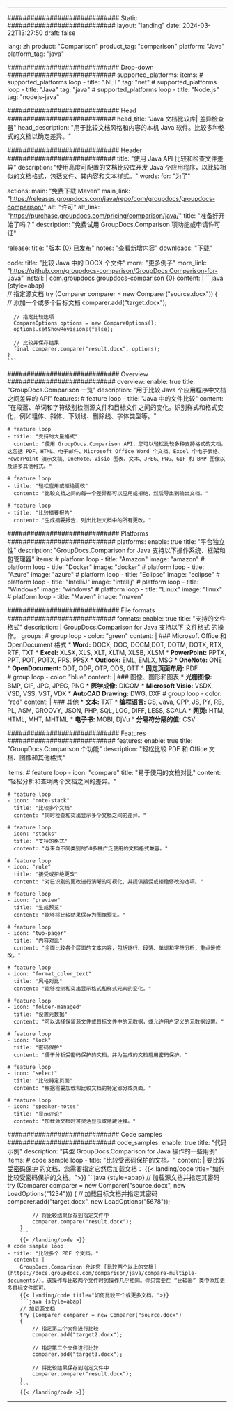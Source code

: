 
---
############################# Static ############################
layout: "landing"
date: 2024-03-22T13:27:50
draft: false

lang: zh
product: "Comparison"
product_tag: "comparison"
platform: "Java"
platform_tag: "java"

############################# Drop-down ############################
supported_platforms:
  items:
    # supported_platforms loop
    - title: ".NET"
      tag: "net"
    # supported_platforms loop
    - title: "Java"
      tag: "java"
    # supported_platforms loop
    - title: "Node.js"
      tag: "nodejs-java"

############################# Head ############################
head_title: "Java 文档比较库| 差异检查器"
head_description: "用于比较文档风格和内容的本机 Java 软件。比较多种格式的文档以确定差异。"

############################# Header ############################
title: "使用 Java API 比较和检查文件差异"
description: "使用高度可配置的文档比较库开发 Java 个应用程序，以比较相似的文档格式，包括文件、其内容和文本样式。"
words:
  for: "为了"

actions:
  main: "免费下载 Maven"
  main_link: "https://releases.groupdocs.com/java/repo/com/groupdocs/groupdocs-comparison/"
  alt: "许可"
  alt_link: "https://purchase.groupdocs.com/pricing/comparison/java/"
  title: "准备好开始了吗？"
  description: "免费试用 GroupDocs.Comparison 项功能或申请许可证"

release:
  title: "版本 {0} 已发布"
  notes: "查看新增内容"
  downloads: "下载"

code:
  title: "比较 Java 中的 DOCX 个文件"
  more: "更多例子"
  more_link: "https://github.com/groupdocs-comparison/GroupDocs.Comparison-for-Java"
  install: |
    <dependency>
      <groupId>com.groupdocs</groupId>
      <artifactId>groupdocs-comparison</artifactId>
      <version>{0}</version>
    </dependency>
  content: |
    ```java {style=abap}  
    // 指定源文档
    try (Comparer comparer = new Comparer("source.docx"))
    {    
      // 添加一个或多个目标文档
      comparer.add("target.docx");

      // 指定比较选项
      CompareOptions options = new CompareOptions();
      options.setShowRevisions(false);

      // 比较并保存结果
      final comparer.compare("result.docx", options);
    }    
    ```

############################# Overview ############################
overview:
  enable: true
  title: "GroupDocs.Comparison 一览"
  description: "用于比较 Java 个应用程序中文档之间差异的 API"
  features:
    # feature loop
    - title: "Java 中的文件比较"
      content: "在段落、单词和字符级别检测源文件和目标文件之间的变化。识别样式和格式变化，例如粗体、斜体、下划线、删除线、字体类型等。"

    # feature loop
    - title: "支持的大量格式"
      content: "使用 GroupDocs.Comparison API，您可以轻松比较多种支持格式的文档。这包括 PDF、HTML、电子邮件、Microsoft Office Word 个文档、Excel 个电子表格、PowerPoint 演示文稿、OneNote、Visio 图表、文本、JPEG、PNG、GIF 和 BMP 图像以及许多其他格式。"

    # feature loop
    - title: "轻松应用或拒绝更改"
      content: "比较文档之间的每一个差异都可以应用或拒绝，然后导出到输出文档。"

    # feature loop
    - title: "比较摘要报告"
      content: "生成摘要报告，列出比较文档中的所有更改。"

############################# Platforms ############################
platforms:
  enable: true
  title: "平台独立性"
  description: "GroupDocs.Comparison for Java 支持以下操作系统、框架和包管理器"
  items:
    # platform loop
    - title: "Amazon"
      image: "amazon"
    # platform loop
    - title: "Docker"
      image: "docker"
    # platform loop
    - title: "Azure"
      image: "azure"
    # platform loop
    - title: "Eclipse"
      image: "eclipse"
    # platform loop
    - title: "IntelliJ"
      image: "intellij"
    # platform loop
    - title: "Windows"
      image: "windows"
    # platform loop
    - title: "Linux"
      image: "linux"
    # platform loop
    - title: "Maven"
      image: "maven"

############################# File formats ############################
formats:
  enable: true
  title: "支持的文件格式"
  description: |
    GroupDocs.Comparison for Java 支持以下 [文件格式](https://docs.groupdocs.com/comparison/java/supported-document-formats/) 的操作。
  groups:
    # group loop
    - color: "green"
      content: |
        ### Microsoft Office 和 OpenDocument 格式
        * **Word:** DOCX, DOC, DOCM,DOT, DOTM, DOTX, RTX, RTF, TXT
        * **Excel:** XLSX, XLS, XLT, XLTM, XLSB, XLSM
        * **PowerPoint:** PPTX, PPT, POT, POTX, PPS, PPSX
        * **Outlook:** EML, EMLX, MSG
        * **OneNote:** ONE
        * **OpenDocument:** ODT, ODP, OTP, ODS, OTT
        * **固定页面布局:** PDF        
    # group loop
    - color: "blue"
      content: |
        ### 图像、图形和图表
        * **光栅图像:** BMP, GIF, JPG, JPEG, PNG
        * **医学成像:** DICOM
        * **Microsoft Visio:** VSDX, VSD, VSS, VST, VDX
        * **AutoCAD Drawing:** DWG, DXF
      # group loop
    - color: "red"
      content: |
        ### 其他
        * **文本:** TXT
        * **编程语言:** CS, Java, CPP, JS, PY, RB, PL, ASM, GROOVY, JSON, PHP, SQL, LOG, DIFF, LESS, SCALA
        * **网页:** HTM, HTML, MHT, MHTML
        * **电子书:** MOBI, DjVu
        * **分隔符分隔的值:** CSV

############################# Features ############################
features:
  enable: true
  title: "GroupDocs.Comparison 个功能"
  description: "轻松比较 PDF 和 Office 文档、图像和其他格式"

  items:
    # feature loop
    - icon: "compare"
      title: "易于使用的文档对比"
      content: "轻松分析和查明两个文档之间的差异。"

    # feature loop
    - icon: "note-stack"
      title: "比较多个文档"
      content: "同时检查和突出显示多个文档之间的差异。"

    # feature loop
    - icon: "stacks"
      title: "支持的格式"
      content: "与来自不同类别的50多种广泛使用的文档格式兼容。"

    # feature loop
    - icon: "rule"
      title: "接受或拒绝更改"
      content: "对已识别的更改进行清晰的可视化，并提供接受或拒绝修改的选项。"

    # feature loop
    - icon: "preview"
      title: "生成预览"
      content: "能够将比较结果保存为图像预览。"

    # feature loop
    - icon: "two-pager"
      title: "内容对比"
      content: "全面比较各个层面的文本内容，包括逐行、段落、单词和字符分析，重点是修改。"

    # feature loop
    - icon: "format_color_text"
      title: "风格对比"
      content: "能够检测和突出显示格式和样式元素的变化。"

    # feature loop
    - icon: "folder-managed"
      title: "设置元数据"
      content: "可以选择保留源文件或目标文件中的元数据，或允许用户定义的元数据设置。"

    # feature loop
    - icon: "lock"
      title: "密码保护"
      content: "便于分析受密码保护的文档，并为生成的文档启用密码保护。"

    # feature loop
    - icon: "select"
      title: "比较特定页面"
      content: "根据需要加载和比较文档的特定部分或页面。"

    # feature loop
    - icon: "speaker-notes"
      title: "显示评论"
      content: "加载源文档时可灵活显示或隐藏注释。"

############################# Code samples ############################
code_samples:
  enable: true
  title: "代码示例"
  description: "典型 GroupDocs.Comparison for Java 操作的一些用例"
  items:
    # code sample loop
    - title: "比较受密码保护的文档。"
      content: |
        要比较 [受密码保护](https://docs.groupdocs.com/comparison/java/load-password-protected-documents/) 的文档，您需要指定它然后加载文档：
        {{< landing/code title="如何比较受密码保护的文档。">}}
        ```java {style=abap}
        // 加载源文档并指定其密码
        try (Comparer comparer = new Comparer("source.docx", new LoadOptions("1234")))
        {
            // 加载目标文档并指定其密码
            comparer.add("target.docx", new LoadOptions("5678"));
        
            // 将比较结果保存到指定文件中
            comparer.compare("result.docx");
        }
        ```
        {{< /landing/code >}}
    # code sample loop
    - title: "比较多个 PDF 个文档。"
      content: |
        GroupDocs.Comparison 允许您 [比较两个以上的文档](https://docs.groupdocs.com/comparison/java/compare-multiple-documents/)。该操作与比较两个文件时的操作几乎相同。你只需要在 “比较器” 类中添加更多目标文件即可。
        {{< landing/code title="如何比较三个或更多文档。">}}
        ```java {style=abap}   
        // 加载源文档
        try (Comparer comparer = new Comparer("source.docx") 
        {
            // 指定第二个文件进行比较
            comparer.add("target2.docx");

            // 指定第三个文件进行比较
            comparer.add("target3.docx");

            // 将比较结果保存到指定文件中
            comparer.compare("result.docx");
        }
        ```
        {{< /landing/code >}}

---

